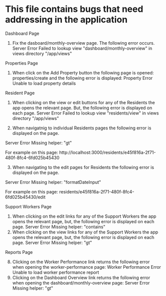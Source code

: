 # This file contains bugs that need addressing in the application

Dashboard Page

1. Fix the dasboard/monthly-overview page. The following error occurs. Server Error Failed to lookup view "dashboard/monthly-overview" in views directory "/app/views"

Properties Page

1. When click on the Add Property button the following page is opened: properties/create and the following error is displayed: Property Error Unable to load property details

Resident Page

1. When clicking on the view or edit buttons for any of the Residents the app opens the relevant page. But, the following error is displayed on each page. Server Error Failed to lookup view "residents/view" in views directory "/app/views"

2. When navigatnig to individual Residents pages the following error is displayed on the page. 

Server Error Missing helper: "gt"

For example on this page: http://localhost:3000/residents/e45f816a-2f71-480f-8fc4-6fd025b45430

3. When navigating to the edit pages for Residents the following error is displayed on the page.

Server Error Missing helper: "formatDateInput"

For example on this page: residents/e45f816a-2f71-480f-8fc4-6fd025b45430/edit

Support Workers Page

1. When clicking on the edit links for any of the Support Workers the app opens the relevant page, but, the following error is displayed on each page. Server Error Missing helper: "contains"
2. When clicking on the view links for any of the Support Workers the app opens the relevant page, but, the following error is displayed on each page. Server Error Missing helper: "gt"

Reports Page

8. Clicking on the Worker Performance link returns the following error when opening the worker-performance page: Worker Performance Error Unable to load worker performance report
9. Clicking on the Dashboard Overview link returns the following error when opening the dashboard/monthly-overview page: Server Error Missing helper: "gt"

